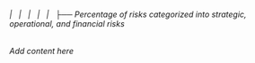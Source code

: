 ###### |   |   |   |   |   ├── Percentage of risks categorized into strategic, operational, and financial risks

*Add content here*